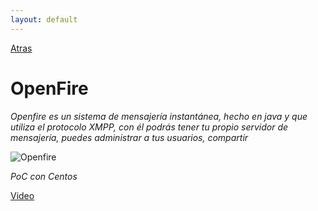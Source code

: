 ```yaml
---
layout: default
---
```


[Atras](../Readme.md)

# OpenFire

_Openfire es un sistema de mensajería instantánea, hecho en java y que utiliza el protocolo XMPP, con él podrás tener tu propio servidor de mensajería, puedes administrar a tus usuarios, compartir_

![Openfire](https://www.arsys.es/blog/file/uploads/2018/04/abril-2018-openfire.jpg)

_PoC con Centos_

[Video](https://www.youtube.com/watch?v=l594rDrQLbE)